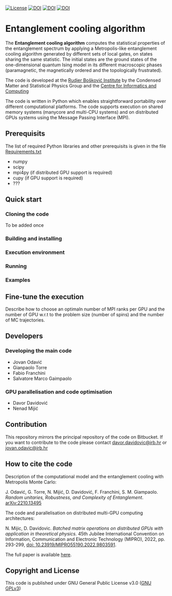 [![License](https://img.shields.io/github/license/ChASE-library/ChASE)](https://github.com/ChASE-library/ChASE/blob/master/LICENSE) [![DOI](https://zenodo.org/badge/349075288.svg)](https://zenodo.org/record/7252232#.Y7yNv6fMJhG) [![DOI](https://img.shields.io/badge/DOI-10.1145%2F3313828%20-orange)](https://doi.org/10.48550/arXiv.2210.13495) [![DOI](https://img.shields.io/badge/DOI-10.1002%2Fcpe.3394%20-orange)](http://dx.doi.org/10.23919/mipro55190.2022.9803591)

# Entanglement cooling algorithm

The **Entanglement cooling algorithm** computes the statistical properties of the entanglement spectrum by applying a Metropolis-like entanglement cooling algorithm generated by different sets of local gates, on states sharing the same statistic. The initial states are the ground states of the one-dimensional quantum Ising model in its different macroscopic phases (paramagnetic, the magnetically ordered and the topologically frustrated).

The code is developed at the [Rudjer Bošković Institute](https://www.irb.hr/) by the Condensed Matter and Statistical Physics Group and the [Centre for Informatics and Computing](https://cir.com.hr/)

The code is written in Python which enables straightforward portability over different computational platforms. The code supports execution on shared memory systems (manycore and multi-CPU systems) and on distributed GPUs systems using the Message Passing Interface (MPI).

## Prerequisits

The list of required Python libraries and other prerequisits is given in the file [Requirements.txt](./Requirements.txt)

- numpy
- scipy
- mpi4py (if distributed GPU support is required)
- cupy (if GPU support is required)
- ???

## Quick start

### Cloning the code

To be added once 

### Building and installing

### Execution environment

### Running

### Examples

## Fine-tune the execution

Describe how to choose an optimaln number of MPI ranks per GPU and the number of GPU w.r.t to the problem size (number of spins) and the number of MC trajectories.

## Developers

### Developing the main code

- Jovan Odavić 
- Gianpaolo Torre
- Fabio Franchini
- Salvatore Marco Gaimpaolo

### GPU parallelisation and code optimisation

- Davor Davidović
- Nenad Mijić

## Contribution

This repository mirrors the principal repository of the code on Bitbucket. If you want to contribute to the code please contact davor.davidovic@irb.hr or jovan.odavic@irb.hr

## How to cite the code

Description of the computational model and the entanglement cooling with Metropolis Monte Carlo:

J. Odavić, G. Torre, N. Mijić, D. Davidović, F. Franchini, S. M. Giampaolo.  *Random unitaries, Robustness, and Complexity of Entanglement*. [arXiv:2210.13495](https://doi.org/10.48550/arXiv.2210.13495)

The code and parallelisation on distributed multi-GPU computing architectures:

N. Mijic, D. Davidovic. *Batched matrix operations on distributed GPUs with application in theoretical physics.* 45th Jubilee International Convention on Information, Communication and Electronic Technology (MIPRO), 2022, pp. 293-299, [doi: 10.23919/MIPRO55190.2022.9803591](http://dx.doi.org/10.23919/mipro55190.2022.9803591).


The full paper is available [here](http://fulir.irb.hr/7514/).

## Copyright and License

This code is published under GNU General Public License v3.0 ([GNU GPLv3](./LICENSE))